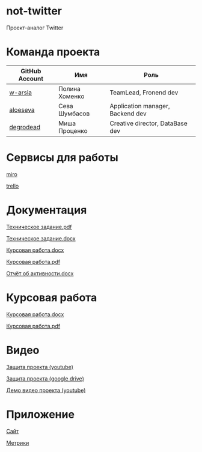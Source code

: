 # not-twitter
Проект-аналог Twitter

# Команда проекта

GitHub Account | Имя | Роль
-------- | --------- | --
[w-arsia](https://github.com/w-arsia) | Полина Хоменко | TeamLead, Fronend dev
[aloeseva](https://github.com/aloeseva) | Сева Шумбасов | Application manager, Backend dev
[degrodead](https://github.com/degrodead) | Миша Проценко | Creative director, DataBase dev 

# Сервисы для работы

[miro](https://miro.com/app/board/o9J_lOrUdlg=/) 

[trello](https://trello.com/b/5YI3mOWe/not-twitter-project)


# Документация
[Техническое задание.pdf](Documentation/Техническое%20Задание.pdf)

[Техническое задание.docx](Documentation/Техническое%20Задание.docx)

[Курсовая работа.docx](Documentation/Курсовая%20работа.docx)

[Курсовая работа.pdf](Documentation/Курсовая%20работа.pdf)

[Отчёт об активности.docx](Documentation/Отчет%20об%20активности.docx)

# Курсовая работа
[Курсовая работа.docx](Documentation/Курсовая%20работа.docx)

[Курсовая работа.pdf](Documentation/Курсовая%20работа.pdf)

# Видео

[Защита проекта (youtube)](https://youtu.be/FFy7KL2SLIo)

[Защита проекта (google drive)](https://drive.google.com/file/d/1JCIBdUvsm_IW-oUDy7Qxyy-ZfkGxYtHk/view)

[Демо видео проекта (youtube)](https://youtu.be/wa_GcutWURU)

# Приложение 

[Сайт](https://ntproject.herokuapp.com)

[Метрики](https://metrika.yandex.ru/dashboard?id=81020854)
